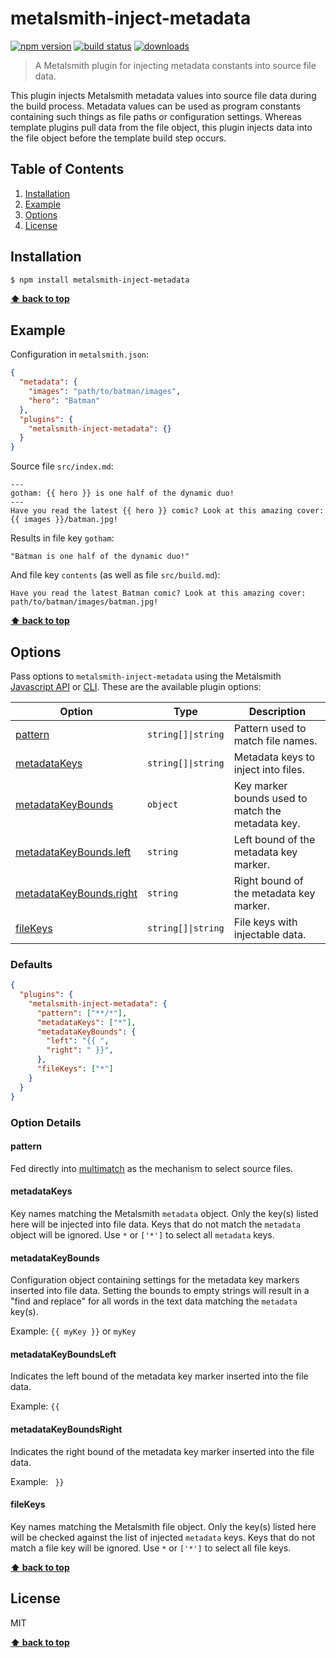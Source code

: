 # metalsmith-inject-metadata

[![npm version][version-badge]][version-url]
[![build status][build-badge]][build-url]
[![downloads][downloads-badge]][downloads-url]

> A Metalsmith plugin for injecting metadata constants into source file data.

This plugin injects Metalsmith metadata values into source file data during the build process.
Metadata values can be used as program constants containing such things as file paths
or configuration settings. Whereas template plugins pull data from the file object, this plugin
injects data into the file object before the template build step occurs.

## Table of Contents

  1. [Installation](#installation)
  1. [Example](#examples)
  1. [Options](#options)
  1. [License](#license)

## Installation

```bash
$ npm install metalsmith-inject-metadata
```

**[⬆ back to top](#metalsmith-inject-metadata)**

## Example

Configuration in `metalsmith.json`:

```json
{
  "metadata": {
    "images": "path/to/batman/images",
    "hero": "Batman"
  },
  "plugins": {
    "metalsmith-inject-metadata": {}
  }
}
```

Source file `src/index.md`:

```
---
gotham: {{ hero }} is one half of the dynamic duo!
---
Have you read the latest {{ hero }} comic? Look at this amazing cover: {{ images }}/batman.jpg!
```

Results in file key `gotham`:

```
"Batman is one half of the dynamic duo!"
```

And file key `contents` (as well as file `src/build.md`):

```
Have you read the latest Batman comic? Look at this amazing cover: path/to/batman/images/batman.jpg!
```

**[⬆ back to top](#metalsmith-inject-metadata)**

## Options

Pass options to `metalsmith-inject-metadata` using the Metalsmith
[Javascript API](https://github.com/segmentio/metalsmith#api) or
[CLI](https://github.com/segmentio/metalsmith#cli).
These are the available plugin options:

|Option                                            |Type              |Description|
|--------------------------------------------------|------------------|-----------|
|[pattern](#pattern)                               |`string[]\|string`|Pattern used to match file names.|
|[metadataKeys](#metadatakeys)                     |`string[]\|string`|Metadata keys to inject into files.|
|[metadataKeyBounds](#metadatakeybounds)           |`object`          |Key marker bounds used to match the metadata key.|
|[metadataKeyBounds.left](#metadatakeyboundsleft)  |`string`          |Left bound of the metadata key marker.|
|[metadataKeyBounds.right](#metadatakeyboundsright)|`string`          |Right bound of the metadata key marker.|
|[fileKeys](#filekeys)                             |`string[]\|string`|File keys with injectable data.|

### Defaults

```json
{
  "plugins": {
    "metalsmith-inject-metadata": {
      "pattern": ["**/*"],
      "metadataKeys": ["*"],
      "metadataKeyBounds": {
        "left": "{{ ",
        "right": " }}",
      },
      "fileKeys": ["*"]
    }
  }
}
```

### Option Details

#### pattern

Fed directly into [multimatch](https://github.com/sindresorhus/multimatch) as the mechanism
to select source files.

#### metadataKeys

Key names matching the Metalsmith `metadata` object. Only the key(s) listed here will be injected
into file data. Keys that do not match the `metadata` object will be ignored. Use `*` or `['*']`
to select all `metadata` keys.

#### metadataKeyBounds

Configuration object containing settings for the metadata key markers inserted into file data.
Setting the bounds to empty strings will result in a "find and replace" for all words in the
text data matching the `metadata` key(s).

Example: `{{ myKey }}` or `myKey`

#### metadataKeyBoundsLeft

Indicates the left bound of the metadata key marker inserted into the file data.

Example: `{{ `

#### metadataKeyBoundsRight

Indicates the right bound of the metadata key marker inserted into the file data.

Example: ` }}`

#### fileKeys

Key names matching the Metalsmith file object. Only the key(s) listed here will be checked
against the list of injected `metadata` keys. Keys that do not match a file key will be ignored.
Use `*` or `['*']` to select all file keys.

**[⬆ back to top](#metalsmith-inject-metadata)**

## License

MIT

**[⬆ back to top](#metalsmith-inject-metadata)**


[build-badge]: https://travis-ci.org/davidtimmons/metalsmith-inject-metadata.svg
[build-url]: https://travis-ci.org/davidtimmons/metalsmith-inject-metadata
[downloads-badge]: https://img.shields.io/npm/dm/metalsmith-inject-metadata.svg
[downloads-url]: https://www.npmjs.com/package/metalsmith-inject-metadata
[version-badge]: https://img.shields.io/npm/v/metalsmith-inject-metadata.svg
[version-url]: https://www.npmjs.com/package/metalsmith-inject-metadata
